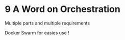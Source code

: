 # 9 A Word on Orchestration

Multiple parts and multiple requirements

Docker Swarm for easies use !